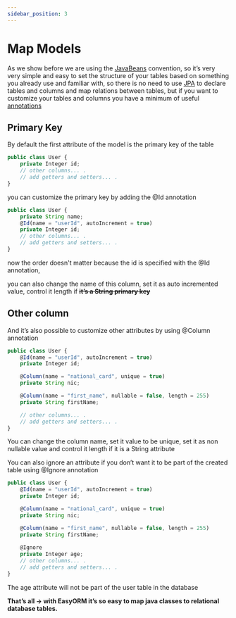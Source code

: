 ```yaml
---
sidebar_position: 3
---
```


# Map Models

As we show before we are using the [JavaBeans](https://en.wikipedia.org/wiki/JavaBeans) convention, so it’s very very simple and easy to  set the structure of your tables based on something you already use and familiar with, so there is no need to use [JPA](https://en.wikipedia.org/wiki/Jakarta_Persistence) to declare tables and columns and map relations between tables, but if you want to customize your tables and columns you have a minimum of useful [annotations](https://en.wikipedia.org/wiki/Java_annotation) 

## Primary Key

By default the first attribute of the model is the primary key of the table

```js
public class User {
    private Integer id;
    // other columns... .	
    // add getters and setters... .
}
```

you can customize the primary key by adding the @Id annotation

```js
public class User {
    private String name;
    @Id(name = "userId", autoIncrement = true)
    private Integer id;
    // other columns... .	
    // add getters and setters... .
}
```

now the order doesn't matter because the id is specified with the @Id annotation, 

you can also change the name of this column, set it as auto incremented value, control it length if **~~it’s a String primary key~~** 

## Other column
And it’s also possible to customize other attributes by using @Column annotation

```js
public class User {
    @Id(name = "userId", autoIncrement = true)
    private Integer id;

    @Column(name = "national_card", unique = true)
    private String nic;

    @Column(name = "first_name", nullable = false, length = 255)
    private String firstName;

    // other columns... .	
    // add getters and setters... .
}
```

You can change the column name, set it value to be unique, set it as non nullable value and control it length if it is a String attribute

You can also ignore an attribute if you don’t want it to be part of the created table using @Ignore annotation

```js
public class User {
    @Id(name = "userId", autoIncrement = true)
    private Integer id;

    @Column(name = "national_card", unique = true)
    private String nic;

    @Column(name = "first_name", nullable = false, length = 255)
    private String firstName;
    
    @Ignore
    private Integer age;
    // other columns... .	
    // add getters and setters... .
}
```

The age attribute will not be part of the user table in the database

**That’s all → with EasyORM it’s so easy to map java classes to relational database tables.**

